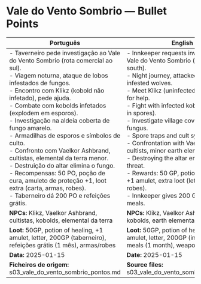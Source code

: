 # Vale do Vento Sombrio — Bullet Points

| Português                                                                                                                                                                                                                                                                                                                                                                                                                                                                                                                                                                                                                                      | English                                                                                                                                                                                                                                                                                                                                                                                                                                                                                                                                                                                                       |
| ---------------------------------------------------------------------------------------------------------------------------------------------------------------------------------------------------------------------------------------------------------------------------------------------------------------------------------------------------------------------------------------------------------------------------------------------------------------------------------------------------------------------------------------------------------------------------------------------------------------------------------------------- | ------------------------------------------------------------------------------------------------------------------------------------------------------------------------------------------------------------------------------------------------------------------------------------------------------------------------------------------------------------------------------------------------------------------------------------------------------------------------------------------------------------------------------------------------------------------------------------------------------------- |
| - Taverneiro pede investigação ao Vale do Vento Sombrio (rota comercial ao sul).<br>- Viagem noturna, ataque de lobos infestados de fungos.<br>- Encontro com Klikz (kobold não infetado), pede ajuda.<br>- Combate com kobolds infetados (explodem em esporos).<br>- Investigação na aldeia coberta de fungo amarelo.<br>- Armadilhas de esporos e símbolos de culto.<br>- Confronto com Vaelkor Ashbrand, cultistas, elemental da terra menor.<br>- Destruição do altar elimina o fungo.<br>- Recompensas: 50 PO, poção de cura, amuleto de proteção +1, loot extra (carta, armas, robes).<br>- Taberneiro dá 200 PO e refeições grátis.<br> | - Innkeeper requests investigation at Vale do Vento Sombrio (trade route south).<br>- Night journey, attacked by fungus-infested wolves.<br>- Meet Klikz (uninfected kobold), asks for help.<br>- Fight with infected kobolds (explode in spores).<br>- Investigate village covered in yellow fungus.<br>- Spore traps and cult symbols.<br>- Confrontation with Vaelkor Ashbrand, cultists, minor earth elemental.<br>- Destroying the altar ends the fungus threat.<br>- Rewards: 50 GP, potion of healing, +1 amulet, extra loot (letter, weapons, robes).<br>- Innkeeper gives 200 GP and free meals.<br> |
| **NPCs:** Klikz, Vaelkor Ashbrand, cultistas, kobolds, elemental da terra                                                                                                                                                                                                                                                                                                                                                                                                                                                                                                                                                                      | **NPCs:** Klikz, Vaelkor Ashbrand, cultists, kobolds, earth elemental                                                                                                                                                                                                                                                                                                                                                                                                                                                                                                                                         |
| **Loot:** 50GP, potion of healing, +1 amulet, letter, 200GP (taberneiro), refeições grátis (1 mês), armas/robes                                                                                                                                                                                                                                                                                                                                                                                                                                                                                                                                | **Loot:** 50GP, potion of healing, +1 amulet, letter, 200GP (innkeeper), free meals (1 month), weapons/robes                                                                                                                                                                                                                                                                                                                                                                                                                                                                                                  |
| **Data:** 2025-01-15                                                                                                                                                                                                                                                                                                                                                                                                                                                                                                                                                                                                                           | **Date:** 2025-01-15                                                                                                                                                                                                                                                                                                                                                                                                                                                                                                                                                                                          |
| **Ficheiros de origem:** s03_vale_do_vento_sombrio_pontos.md                                                                                                                                                                                                                                                                                                                                                                                                                                                                                                                                                                                   | **Source files:** s03_vale_do_vento_sombrio_pontos.md                                                                                                                                                                                                                                                                                                                                                                                                                                                                                                                                                         |

